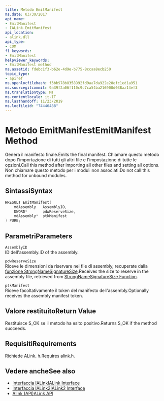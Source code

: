 ```yaml
---
title: Metodo EmitManifest
ms.date: 03/30/2017
api_name:
- EmitManifest
- IALink.EmitManifest
api_location:
- alink.dll
api_type:
- COM
f1_keywords:
- EmitManifest
helpviewer_keywords:
- EmitManifest method
ms.assetid: fdebc1f3-b62e-4d9e-b775-8ccaa8ecb250
topic_type:
- apiref
ms.openlocfilehash: f3bb978b8358992fd9aa7da922e28efc1ed1a951
ms.sourcegitcommit: 9a39f2a06f110c9c7ca54ba216900d038aa14ef3
ms.translationtype: MT
ms.contentlocale: it-IT
ms.lasthandoff: 11/23/2019
ms.locfileid: "74446488"
---
```

# <a name="emitmanifest-method"></a><span data-ttu-id="ba3d3-102">Metodo EmitManifest</span><span class="sxs-lookup"><span data-stu-id="ba3d3-102">EmitManifest Method</span></span>
<span data-ttu-id="ba3d3-103">Genera il manifesto finale.</span><span class="sxs-lookup"><span data-stu-id="ba3d3-103">Emits the final manifest.</span></span> <span data-ttu-id="ba3d3-104">Chiamare questo metodo dopo l'importazione di tutti gli altri file e l'impostazione di tutte le opzioni.</span><span class="sxs-lookup"><span data-stu-id="ba3d3-104">Call this method after importing all other files and setting all options.</span></span> <span data-ttu-id="ba3d3-105">Non chiamare questo metodo per i moduli non associati.</span><span class="sxs-lookup"><span data-stu-id="ba3d3-105">Do not call this method for unbound modules.</span></span>  
  
## <a name="syntax"></a><span data-ttu-id="ba3d3-106">Sintassi</span><span class="sxs-lookup"><span data-stu-id="ba3d3-106">Syntax</span></span>  
  
```cpp  
HRESULT EmitManifest(  
    mdAssembly   AssemblyID,  
    DWORD*       pdwReserveSize,  
    mdAssembly*  ptkManifest  
) PURE;  
```  
  
## <a name="parameters"></a><span data-ttu-id="ba3d3-107">Parametri</span><span class="sxs-lookup"><span data-stu-id="ba3d3-107">Parameters</span></span>  
 `AssemblyID`  
 <span data-ttu-id="ba3d3-108">ID dell'assembly.</span><span class="sxs-lookup"><span data-stu-id="ba3d3-108">ID of the assembly.</span></span>  
  
 `pdwReserveSize`  
 <span data-ttu-id="ba3d3-109">Riceve le dimensioni da riservare nel file di assembly, recuperate dalla [funzione StrongNameSignatureSize](../strong-naming/strongnamesignaturesize-function.md).</span><span class="sxs-lookup"><span data-stu-id="ba3d3-109">Receives the size to reserve in the assembly file, retrieved from [StrongNameSignatureSize Function](../strong-naming/strongnamesignaturesize-function.md).</span></span>  
  
 `ptkManifest`  
 <span data-ttu-id="ba3d3-110">Riceve facoltativamente il token del manifesto dell'assembly.</span><span class="sxs-lookup"><span data-stu-id="ba3d3-110">Optionally receives the assembly manifest token.</span></span>  
  
## <a name="return-value"></a><span data-ttu-id="ba3d3-111">Valore restituito</span><span class="sxs-lookup"><span data-stu-id="ba3d3-111">Return Value</span></span>  
 <span data-ttu-id="ba3d3-112">Restituisce S_OK se il metodo ha esito positivo.</span><span class="sxs-lookup"><span data-stu-id="ba3d3-112">Returns S_OK if the method succeeds.</span></span>  
  
## <a name="requirements"></a><span data-ttu-id="ba3d3-113">Requisiti</span><span class="sxs-lookup"><span data-stu-id="ba3d3-113">Requirements</span></span>  
 <span data-ttu-id="ba3d3-114">Richiede ALink. h.</span><span class="sxs-lookup"><span data-stu-id="ba3d3-114">Requires alink.h.</span></span>  
  
## <a name="see-also"></a><span data-ttu-id="ba3d3-115">Vedere anche</span><span class="sxs-lookup"><span data-stu-id="ba3d3-115">See also</span></span>

- [<span data-ttu-id="ba3d3-116">Interfaccia IALink</span><span class="sxs-lookup"><span data-stu-id="ba3d3-116">IALink Interface</span></span>](ialink-interface.md)
- [<span data-ttu-id="ba3d3-117">Interfaccia IALink2</span><span class="sxs-lookup"><span data-stu-id="ba3d3-117">IALink2 Interface</span></span>](ialink2-interface.md)
- [<span data-ttu-id="ba3d3-118">Alink (API)</span><span class="sxs-lookup"><span data-stu-id="ba3d3-118">ALink API</span></span>](index.md)
